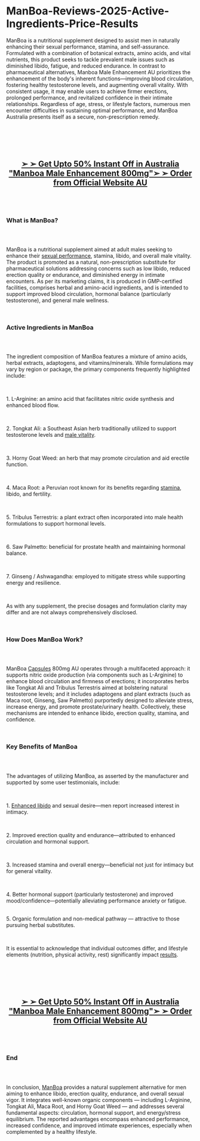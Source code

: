 # ManBoa-Reviews-2025-Active-Ingredients-Price-Results

<p>ManBoa is a nutritional supplement designed to assist men in naturally enhancing their sexual performance, stamina, and self-assurance. Formulated with a combination of botanical extracts, amino acids, and vital nutrients, this product seeks to tackle prevalent male issues such as diminished libido, fatigue, and reduced endurance. In contrast to pharmaceutical alternatives, Manboa Male Enhancement AU prioritizes the enhancement of the body's inherent functions&mdash;improving blood circulation, fostering healthy testosterone levels, and augmenting overall vitality. With consistent usage, it may enable users to achieve firmer erections, prolonged performance, and revitalized confidence in their intimate relationships. Regardless of age, stress, or lifestyle factors, numerous men encounter difficulties in sustaining optimal performance, and ManBoa Australia presents itself as a secure, non-prescription remedy.</p>
<p>&nbsp;</p>
<p><a href="https://academly.org/recommends/manboa/"><img src="https://storage.penzu.com/g/hCdBw6hJUBkkiCGc" alt="" /></a></p>
<p>&nbsp;</p>
<h2 align="CENTER"><strong><a href="https://academly.org/recommends/manboa/">➢ ➢&nbsp;Get Upto 50% Instant Off in Australia "Manboa Male Enhancement 800mg"➢ ➢ Order from Official Website AU</a></strong></h2>
<h2>&nbsp;</h2>
<h3><strong>What is ManBoa?</strong></h3>
<h3>&nbsp;</h3>
<p>ManBoa is a nutritional supplement aimed at adult males seeking to enhance their&nbsp;<a href="https://sizemdplusmalegummies.com/">sexual performance</a>, stamina, libido, and overall male vitality. The product is promoted as a natural, non-prescription substitute for pharmaceutical solutions addressing concerns such as low libido, reduced erection quality or endurance, and diminished energy in intimate encounters. As per its marketing claims, it is produced in GMP-certified facilities, comprises herbal and amino-acid ingredients, and is intended to support improved blood circulation, hormonal balance (particularly testosterone), and general male wellness.</p>
<p>&nbsp;</p>
<h3><strong>Active Ingredients in ManBoa</strong></h3>
<h3>&nbsp;</h3>
<p>The ingredient composition of ManBoa features a mixture of amino acids, herbal extracts, adaptogens, and vitamins/minerals. While formulations may vary by region or package, the primary components frequently highlighted include:</p>
<p>&nbsp;</p>
<p>1. L-Arginine: an amino acid that facilitates nitric oxide synthesis and enhanced blood flow.</p>
<p>&nbsp;</p>
<p>2. Tongkat Ali: a Southeast Asian herb traditionally utilized to support testosterone levels and&nbsp;<a href="https://brunomaleenhancement.com/">male vitality</a>.</p>
<p>&nbsp;</p>
<p>3. Horny Goat Weed: an herb that may promote circulation and aid erectile function.</p>
<p>&nbsp;</p>
<p>4. Maca Root: a Peruvian root known for its benefits regarding&nbsp;<a href="https://risefuelmale.fr/">stamina</a>, libido, and fertility.</p>
<p>&nbsp;</p>
<p>5. Tribulus Terrestris: a plant extract often incorporated into male health formulations to support hormonal levels.</p>
<p>&nbsp;</p>
<p>6. Saw Palmetto: beneficial for prostate health and maintaining hormonal balance.</p>
<p>&nbsp;</p>
<p>7. Ginseng / Ashwagandha: employed to mitigate stress while supporting energy and resilience.</p>
<p>&nbsp;</p>
<p>As with any supplement, the precise dosages and formulation clarity may differ and are not always comprehensively disclosed.</p>
<p>&nbsp;</p>
<h3><strong>How Does ManBoa Work?</strong></h3>
<h3>&nbsp;</h3>
<p>ManBoa&nbsp;<a href="https://testonax.dk/">Capsules</a>&nbsp;800mg AU operates through a multifaceted approach: it supports nitric oxide production (via components such as L-Arginine) to enhance blood circulation and firmness of erections; it incorporates herbs like Tongkat Ali and Tribulus Terrestris aimed at bolstering natural testosterone levels; and it includes adaptogens and plant extracts (such as Maca root, Ginseng, Saw Palmetto) purportedly designed to alleviate stress, increase energy, and promote prostate/urinary health. Collectively, these mechanisms are intended to enhance libido, erection quality, stamina, and confidence.</p>
<p>&nbsp;</p>
<h3><strong>Key Benefits of ManBoa</strong></h3>
<h3>&nbsp;</h3>
<p>The advantages of utilizing ManBoa, as asserted by the manufacturer and supported by some user testimonials, include:</p>
<p>&nbsp;</p>
<p>1.&nbsp;<a href="https://sauvagexlfrance.fr/">Enhanced libido</a>&nbsp;and sexual desire&mdash;men report increased interest in intimacy.</p>
<p>&nbsp;</p>
<p>2. Improved erection quality and endurance&mdash;attributed to enhanced circulation and hormonal support.</p>
<p>&nbsp;</p>
<p>3. Increased stamina and overall energy&mdash;beneficial not just for intimacy but for general vitality.</p>
<p>&nbsp;</p>
<p>4. Better hormonal support (particularly testosterone) and improved mood/confidence&mdash;potentially alleviating performance anxiety or fatigue.<br />&nbsp;</p>
<p>5. Organic formulation and non-medical pathway &mdash; attractive to those pursuing herbal substitutes.</p>
<p>&nbsp;</p>
<p>It is essential to acknowledge that individual outcomes differ, and lifestyle elements (nutrition, physical activity, rest) significantly impact&nbsp;<a href="https://testo-up.fr/">results</a>.</p>
<p>&nbsp;</p>
<p><a href="https://academly.org/recommends/manboa/"><img src="https://storage.penzu.com/g/ZbKeLsm5oDhpqhac" alt="" /></a></p>
<p>&nbsp;</p>
<h2 align="CENTER"><strong><a href="https://academly.org/recommends/manboa/">➢ ➢&nbsp;Get Upto 50% Instant Off in Australia "Manboa Male Enhancement 800mg"➢ ➢ Order from Official Website AU</a></strong></h2>
<h2>&nbsp;</h2>
<h3><strong>End</strong></h3>
<h3>&nbsp;</h3>
<p>In conclusion,&nbsp;<a href="https://manboamale.com/">ManBoa</a>&nbsp;provides a natural supplement alternative for men aiming to enhance libido, erection quality, endurance, and overall sexual vigor. It integrates well-known organic components &mdash; including L-Arginine, Tongkat Ali, Maca Root, and Horny Goat Weed &mdash; and addresses several fundamental aspects: circulation, hormonal support, and energy/stress equilibrium. The reported advantages encompass enhanced performance, increased confidence, and improved intimate experiences, especially when complemented by a healthy lifestyle.</p>
